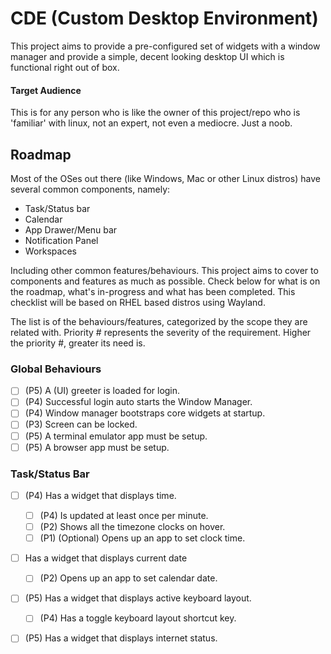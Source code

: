 # CDE (Custom Desktop Environment)

This project aims to provide a pre-configured set of widgets with a window manager and provide a simple, decent looking desktop UI which is functional right out of box.

#### Target Audience
This is for any person who is like the owner of this project/repo who is 'familiar' with linux, not an expert, not even a mediocre. Just a noob.

## Roadmap

Most of the OSes out there (like Windows, Mac or other Linux distros) have several common components, namely:

- Task/Status bar
- Calendar
- App Drawer/Menu bar
- Notification Panel
- Workspaces

Including other common features/behaviours. This project aims to cover to components and features as much as possible. Check below for what is on the roadmap, what's in-progress and what has been completed. This checklist will be based on RHEL based distros using Wayland.

The list is of the behaviours/features, categorized by the scope they are related with. Priority # represents the severity of the requirement. Higher the priority #, greater its need is.

### Global Behaviours

- [ ] (P5) A (UI) greeter is loaded for login.
- [ ] (P4) Successful login auto starts the Window Manager.
- [ ] (P4) Window manager bootstraps core widgets at startup.
- [ ] (P3) Screen can be locked.
- [ ] (P5) A terminal emulator app must be setup.
- [ ] (P5) A browser app must be setup.

### Task/Status Bar

- [ ] (P4) Has a widget that displays time.
    - [ ] (P4) Is updated at least once per minute.
    - [ ] (P2) Shows all the timezone clocks on hover.
    - [ ] (P1) (Optional) Opens up an app to set clock time. 
- [ ] Has a widget that displays current date
    - [ ] (P2) Opens up an app to set calendar date. 
- [ ] (P5) Has a widget that displays active keyboard layout. 
    - [ ] (P4) Has a toggle keyboard layout shortcut key.
- [ ] (P5) Has a widget that displays internet status. 



